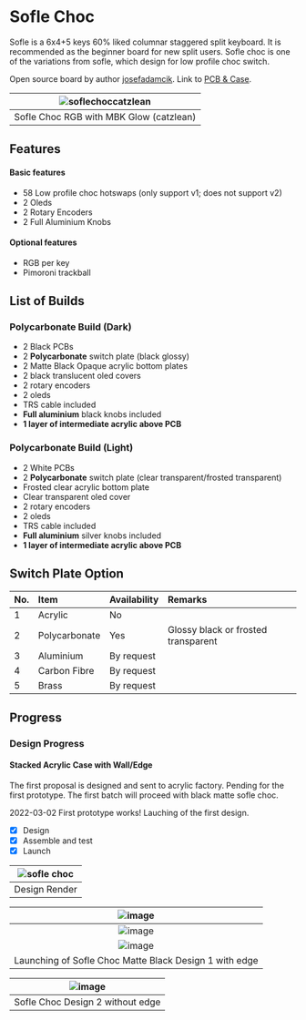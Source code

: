 # Sofle Choc 

Sofle is a 6x4+5 keys 60% liked columnar staggered split keyboard. It is recommended as the beginner board for new split users. Sofle choc is one of the variations from sofle, which design for low profile choc switch. 


Open source board by author [josefadamcik](https://github.com/josefadamcik). Link to [PCB & Case](https://github.com/josefadamcik/SofleKeyboard/tree/master/Sofle_Choc). 

|![soflechoccatzlean](https://user-images.githubusercontent.com/79617315/160729359-11ed828c-5e97-42b0-b6de-c3f555013d9e.jpg)|
|:--:|
| Sofle Choc RGB with MBK Glow (catzlean) |

## Features
#### Basic features
- 58 Low profile choc hotswaps (only support v1; does not support v2)
- 2 Oleds
- 2 Rotary Encoders
- 2 Full Aluminium Knobs

#### Optional features
- RGB per key
- Pimoroni trackball

## List of Builds 
### Polycarbonate Build (Dark)
- 2 Black PCBs 
- 2 **Polycarbonate** switch plate (black glossy)
- 2 Matte Black Opaque acrylic bottom plates
- 2 black translucent oled covers
- 2 rotary encoders
- 2 oleds
- TRS cable included
- **Full aluminium** black knobs included
- **1 layer of intermediate acrylic above PCB**

### Polycarbonate Build (Light)
- 2 White PCBs
- 2 **Polycarbonate** switch plate (clear transparent/frosted transparent)
- Frosted clear acrylic bottom plate
- Clear transparent oled cover
- 2 rotary encoders
- 2 oleds
- TRS cable included
- **Full aluminium** silver knobs included
- **1 layer of intermediate acrylic above PCB**


## Switch Plate Option
| No. | Item | Availability | Remarks |
|:-|:-|:-|:-|
|1| Acrylic| No | |
|2| Polycarbonate | Yes |Glossy black or frosted transparent |
|3| Aluminium | By request||
|4| Carbon Fibre | By request ||
|5| Brass |By request  ||

## Progress
### Design Progress
#### Stacked Acrylic Case with Wall/Edge
The first proposal is designed and sent to acrylic factory. Pending for the first prototype. The first batch will proceed with black matte sofle choc. 

2022-03-02 First prototype works! Lauching of the first design.
- [x] Design
- [x] Assemble and test
- [x] Launch

|![sofle choc](https://user-images.githubusercontent.com/79617315/150304247-642e3354-0431-4838-af49-ec810926e4d0.png)|
|:--:|
|Design Render|

|![image](https://user-images.githubusercontent.com/79617315/152263336-bd0bd48a-4d3b-4a5f-81d0-f5a3925ab2cf.png)|
|:--:|
|![image](https://user-images.githubusercontent.com/79617315/152263356-b5a84cd4-9be9-4af7-b953-2de2120a3b68.png)|
|![image](https://user-images.githubusercontent.com/79617315/152263362-e942db4e-584e-4c95-8658-efc01b90e366.png)|
|Launching of Sofle Choc Matte Black Design 1 with edge|

|![image](https://user-images.githubusercontent.com/79617315/155660049-d4257da6-df8d-452a-a102-4e464743c78c.png)|
|:--:|
|Sofle Choc Design 2 without edge|

